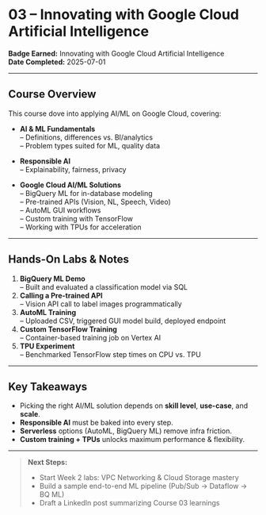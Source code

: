 ﻿# 03 – Innovating with Google Cloud Artificial Intelligence

**Badge Earned:** Innovating with Google Cloud Artificial Intelligence  
**Date Completed:** 2025-07-01

---

## Course Overview

This course dove into applying AI/ML on Google Cloud, covering:

- **AI & ML Fundamentals**  
  – Definitions, differences vs. BI/analytics  
  – Problem types suited for ML, quality data  

- **Responsible AI**  
  – Explainability, fairness, privacy  

- **Google Cloud AI/ML Solutions**  
  – BigQuery ML for in-database modeling  
  – Pre-trained APIs (Vision, NL, Speech, Video)  
  – AutoML GUI workflows  
  – Custom training with TensorFlow  
  – Working with TPUs for acceleration  

---

## Hands-On Labs & Notes

1. **BigQuery ML Demo**  
   – Built and evaluated a classification model via SQL  
2. **Calling a Pre-trained API**  
   – Vision API call to label images programmatically  
3. **AutoML Training**  
   – Uploaded CSV, triggered GUI model build, deployed endpoint  
4. **Custom TensorFlow Training**  
   – Container-based training job on Vertex AI  
5. **TPU Experiment**  
   – Benchmarked TensorFlow step times on CPU vs. TPU  

---

## Key Takeaways

- Picking the right AI/ML solution depends on **skill level**, **use-case**, and **scale**.  
- **Responsible AI** must be baked into every step.  
- **Serverless** options (AutoML, BigQuery ML) remove infra friction.  
- **Custom training + TPUs** unlocks maximum performance & flexibility.

---

> **Next Steps:**  
> - Start Week 2 labs: VPC Networking & Cloud Storage mastery  
> - Build a sample end-to-end ML pipeline (Pub/Sub → Dataflow → BQ ML)  
> - Draft a LinkedIn post summarizing Course 03 learnings  
